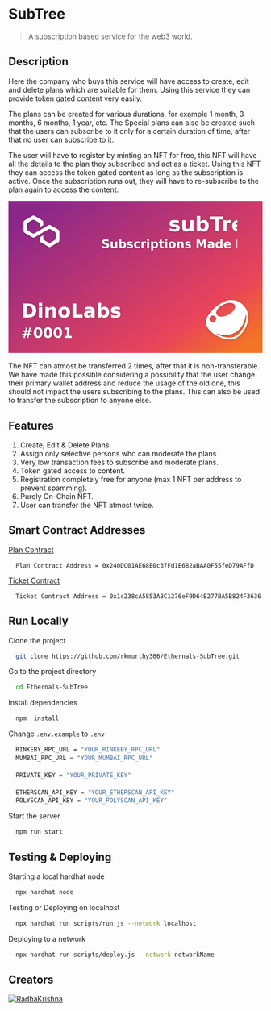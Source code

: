 # SubTree

> A subscription based service for the web3 world.

## Description

Here the company who buys this service will have access to create, edit and delete plans which are suitable for them. Using this service they can provide token gated content very easily.

The plans can be created for various durations, for example 1 month, 3 months, 6 months, 1 year, etc. The Special plans can also be created such that the users can subscribe to it only for a certain duration of time, after that no user can subscribe to it.

The user will have to register by minting an NFT for free, this NFT will have all the details to the plan they subscribed and act as a ticket. Using this NFT they can access the token gated content as long as the subscription is active. Once the subscription runs out, they will have to re-subscribe to the plan again to access the content.

![DinoLabsNFT.svg](https://github.com/rkmurthy366/Ethernals-SubTree/blob/48a981e4f1cd86012d36dd4d287a56a2016d1547/DinoLabsNFT.svg)

The NFT can atmost be transferred 2 times, after that it is non-transferable. We have made this possible considering a possibility that the user change their primary wallet address and reduce the usage of the old one, this should not impact the users subscribing to the plans. This can also be used to transfer the subscription to anyone else.

## Features

1. Create, Edit & Delete Plans.
2. Assign only selective persons who can moderate the plans.
3. Very low transaction fees to subscribe and moderate plans.
4. Token gated access to content.
5. Registration completely free for anyone (max 1 NFT per address to prevent spamming).
6. Purely On-Chain NFT.
7. User can transfer the NFT atmost twice.

## Smart Contract Addresses

[Plan Contract](https://mumbai.polygonscan.com/address/0x240DC01AE68E0c37Fd1E682aBAA0F55feD79AFfD#code)

      Plan Contract Address = 0x240DC01AE68E0c37Fd1E682aBAA0F55feD79AFfD

[Ticket Contract](https://mumbai.polygonscan.com/address/0x1c238ca5853a8c1276ef9d64e277ba5b824f3636#code)

      Ticket Contract Address = 0x1c238cA5853A8C1276eF9D64E277BA5B824F3636

## Run Locally

Clone the project

```bash
  git clone https://github.com/rkmurthy366/Ethernals-SubTree.git
```

Go to the project directory

```bash
  cd Ethernals-SubTree
```

Install dependencies

```bash
  npm  install
```

Change `.env.example` to `.env`

```bash
  RINKEBY_RPC_URL = "YOUR_RINKEBY_RPC_URL"
  MUMBAI_RPC_URL = "YOUR_MUMBAI_RPC_URL"

  PRIVATE_KEY = "YOUR_PRIVATE_KEY"

  ETHERSCAN_API_KEY = "YOUR_ETHERSCAN_API_KEY"
  POLYSCAN_API_KEY = "YOUR_POLYSCAN_API_KEY"
```

Start the server

```bash
  npm run start
```

## Testing & Deploying

Starting a local hardhat node

```bash
  npx hardhat node
```

Testing or Deploying on localhost

```bash
  npx hardhat run scripts/run.js --network localhost
```

Deploying to a network

```bash
  npx hardhat run scripts/deploy.js --network networkName
```

## Creators

[![RadhaKrishna](https://img.shields.io/badge/github-Radha_Krishna-000?style=for-the-badge&logo=github&logoColor=white)](https://github.com/rkmurthy366)
